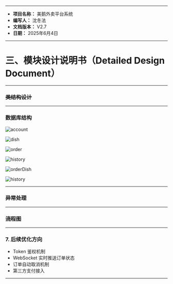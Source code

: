 
---

- **项目名称：** 美鹅外卖平台系统  
- **编写人：** 沈冬法  
- **文档版本：** V2.7  
- **日期：** 2025年6月4日

---

# 三、模块设计说明书（Detailed Design Document）

---

### ~~类结构设计~~



---

### 数据库结构

![account](https://picbed0521.oss-cn-shanghai.aliyuncs.com/blogpic/202501192017506.webp)

![dish](https://picbed0521.oss-cn-shanghai.aliyuncs.com/blogpic/202501192024255.webp)

![order](https://picbed0521.oss-cn-shanghai.aliyuncs.com/blogpic/202501192026572.webp)

![history](https://picbed0521.oss-cn-shanghai.aliyuncs.com/blogpic/202501192025124.webp)

![orderDish](https://picbed0521.oss-cn-shanghai.aliyuncs.com/blogpic/202501192027578.webp)

![history](https://picbed0521.oss-cn-shanghai.aliyuncs.com/blogpic/202501192027578.webp)

---

###  ~~异常处理~~

---

### ~~流程图~~

---

### 7. 后续优化方向
- Token 鉴权机制
- WebSocket 实时推送订单状态
- 订单自动取消机制
- 第三方支付接入

---

